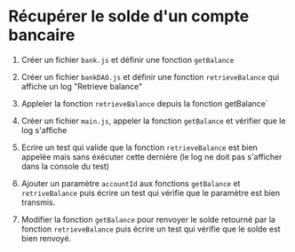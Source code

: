 # Récupérer le solde d'un compte bancaire

1. Créer un fichier `bank.js` et définir une fonction `getBalance`

2. Créer un fichier `bankDAO.js` et définir une fonction `retrieveBalance` qui affiche un log "Retrieve balance"

3. Appleler la fonction `retrieveBalance` depuis la fonction getBalance`

4. Créer un fichier `main.js`, appeler la fonction `getBalance` et vérifier que le log s'affiche

5. Ecrire un test qui valide que la fonction `retrieveBalance` est bien appelée mais sans éxécuter cette dernière (le log ne doit pas s'afficher dans la console du test)

6. Ajouter un paramètre `accountId` aux fonctions `getBalance` et `retriveBalance` puis écrire un test qui vérifie que le paramètre est bien transmis.

7. Modifier la fonction `getBalance` pour renvoyer le solde retourné par la fonction `retrieveBalance` puis écrire un test qui vérifie que le solde est bien renvoyé.
